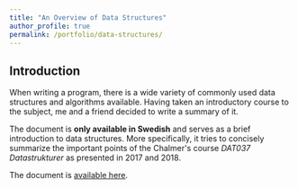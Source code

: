 ```yaml
---
title: "An Overview of Data Structures"
author_profile: true
permalink: /portfolio/data-structures/
---
```


## Introduction
When writing a program, there is a wide variety of commonly used data structures and algorithms available. Having taken an introductory course to the subject, me and a friend decided to write a summary of it. 

The document is **only available in Swedish** and serves as a brief introduction to data structures. More specifically, it tries to concisely summarize the important points of the Chalmer's course *DAT037 Datastrukturer* as presented in 2017 and 2018.

The document is [available here](/assets/docs/datastrukturer_sammanfattning.pdf).